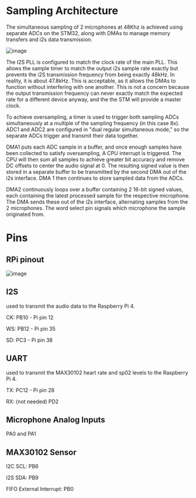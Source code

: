 # Sampling Architecture
The simultaneous sampling of 2 microphones at 48Khz is achieved using separate ADCs on the STM32, along with DMAs to manage memory transfers and i2s data transmission. 

![image](https://github.com/user-attachments/assets/71b898d0-c221-4426-a51d-5b107d982f9b)

The I2S PLL is configured to match the clock rate of the main PLL. This allows the sample timer to match the output i2s sample rate exactly but prevents the i2S transmission frequency from being exactly 48kHz. In reality, it is about 47.8kHz. This is acceptable, as it allows the DMAs to function without interfering with one another. This is not a concern because the output transmission frequency can never exactly match the expected rate for a different device anyway, and the the STM will provide a master clock. 

To achieve oversampling, a timer is used to trigger both sampling ADCs simultaneously at a multiple of the sampling frequency (in this case 8x). ADC1 and ADC2 are configured in "dual regular simultaneous mode," so the separate ADCs trigger and transmit their data together. 

DMA1 puts each ADC sample in a buffer, and once enough samples have been collected to satisfy oversampling, A CPU interrupt is triggered. The CPU will then sum all samples to achieve greater bit accuracy and remove DC offsets to center the audio signal at 0. The resulting signed value is then stored in a separate buffer to be transmitted by the second DMA out of the i2s interface. DMA 1 then continues to store sampled data from the ADCs.

DMA2 continuously loops over a buffer containing 2 16-bit signed values, each containing the latest processed sample for the respective microphone. The DMA sends these out of the i2s interface, alternating samples from the 2 microphones. The word select pin signals which microphone the sample originated from. 

# Pins
## RPi pinout
![image](https://github.com/user-attachments/assets/b4338e52-ca08-416a-b3d4-5f39972fb640)
## I2S
used to transmit the audio data to the Raspberry Pi 4.

CK: PB10 - Pi pin 12

WS: PB12 - Pi pin 35

SD: PC3 - Pi pin 38

## UART
used to transmit the MAX30102 heart rate and sp02 levels to the Raspberry Pi 4.

TX: PC12 - Pi pin 28

RX: (not needed) PD2

## Microphone Analog Inputs
PA0 and PA1

## MAX30102 Sensor

I2C SCL: PB6

I2S SDA: PB9

FIFO External Interrupt: PB0





